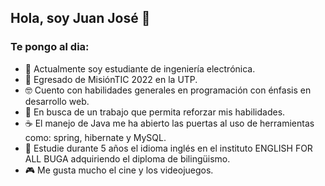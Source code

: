 ## Hola, soy Juan José 👋
### Te pongo al dia:
  - 🌱 Actualmente soy estudiante de ingeniería electrónica.
  - 🚀 Egresado de MisiónTIC 2022 en la UTP.
  - 🤓 Cuento con habilidades generales en programación con énfasis en desarrollo web.
  - 💼 En busca de un trabajo que permita reforzar mis habilidades.
  - ☕ El manejo de Java me ha abierto las puertas al uso de herramientas como: spring, hibernate y MySQL.
  - 🏴󠁧󠁢󠁥󠁮󠁧󠁿 Estudie durante 5 años el idioma inglés en el instituto ENGLISH FOR ALL BUGA adquiriendo el diploma de bilingüismo.
  - 🎮 Me gusta mucho el cine y los videojuegos.
<!--
**juanRpy/juanRpy** is a ✨ _special_ ✨ repository because its `README.md` (this file) appears on your GitHub profile.

Here are some ideas to get you started:

- 🔭 I’m currently working on ...
- 🌱 I’m currently learning electronic engineering 
- 👯 I’m looking to collaborate on ...
- 🤔 I’m looking for help with ...
- 💬 Ask me about ...
- 📫 How to reach me: ...
- 😄 Pronouns: ...
- ⚡ Fun fact: 
-->
